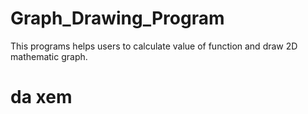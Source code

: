 # Graph_Drawing_Program
This programs helps users to calculate value of function and draw  2D mathematic graph.
# da xem

